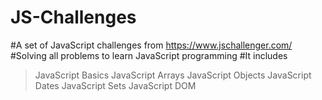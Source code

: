 # JS-Challenges

#A set of JavaScript challenges from https://www.jschallenger.com/ 
#Solving all problems to learn JavaScript programming
#It includes 
  > JavaScript Basics
  > JavaScript Arrays
  > JavaScript Objects
  > JavaScript Dates
  > JavaScript Sets
  > JavaScript DOM
